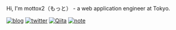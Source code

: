 Hi, I'm mottox2（もっと） - a web application engineer at Tokyo.

[![blog](https://img.shields.io/badge/blog-mottox2.com-lightgray)](https://mottox2.com/)
[![twitter](https://img.shields.io/badge/-Twitter-_.svg?&logo=twitter&logoColor=ffffff&color=1DA1F2&labelColor=1DA1F2)](https://twitter.com/mottox2)
[![Qiita](https://img.shields.io/badge/-Qiita-56C502)](https://qiita.com/mottox2)
[![note](https://img.shields.io/badge/note-41C9B4?logo=note)](https://note.com/mottox2)

<!--
**mottox2/mottox2** is a ✨ _special_ ✨ repository because its `README.md` (this file) appears on your GitHub profile.

Here are some ideas to get you started:

- 🔭 I’m currently working on ...
- 🌱 I’m currently learning ...
- 👯 I’m looking to collaborate on ...
- 🤔 I’m looking for help with ...
- 💬 Ask me about ...
- 📫 How to reach me: ...
- 😄 Pronouns: ...
- ⚡ Fun fact: ...
-->
